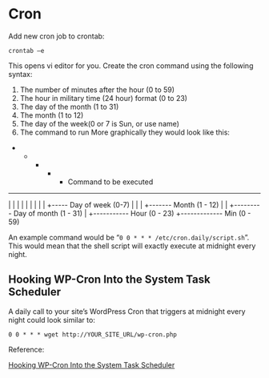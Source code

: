 # Cron

Add new cron job to crontab:

```
crontab –e
```

This opens vi editor for you. Create the cron command using the following syntax:
1. The number of minutes after the hour (0 to 59)
2. The hour in military time (24 hour) format (0 to 23)
3. The day of the month (1 to 31)
4. The month (1 to 12)
5. The day of the week(0 or 7 is Sun, or use name)
6. The command to run
More graphically they would look like this:
* * * * * Command to be executed
- - - - -
| | | | |
| | | | +----- Day of week (0-7)
| | | +------- Month (1 - 12)
| | +--------- Day of month (1 - 31)
| +----------- Hour (0 - 23)
+------------- Min (0 - 59)

An example command would be “`0 0 * * * /etc/cron.daily/script.sh`”. This
would mean that the shell script will exactly execute at midnight every
night. 


## Hooking WP-Cron Into the System Task Scheduler

A daily call to your site’s WordPress Cron that triggers at midnight every night could look similar to:

```
0 0 * * * wget http://YOUR_SITE_URL/wp-cron.php
```

Reference:

[Hooking WP-Cron Into the System Task Scheduler](https://developer.wordpress.org/plugins/cron/hooking-into-the-system-task-scheduler/)
